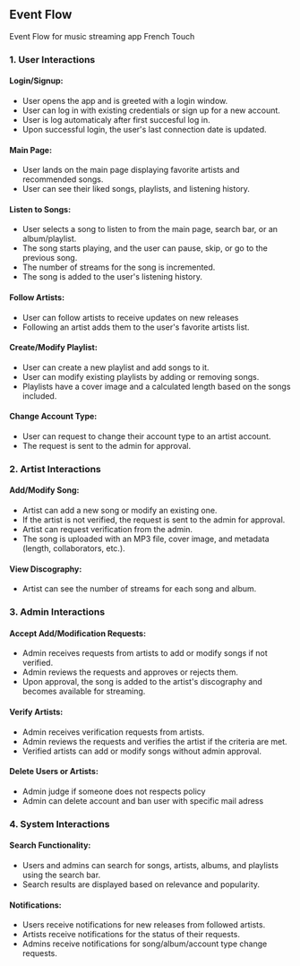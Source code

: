## Event Flow
Event Flow for music streaming app French Touch

### 1. User Interactions

#### Login/Signup:

- User opens the app and is greeted with a login window.
- User can log in with existing credentials or sign up for a new account.
- User is log automaticaly after first succesful log in.
- Upon successful login, the user's last connection date is updated.

#### Main Page:

- User lands on the main page displaying favorite artists and recommended songs.
- User can see their liked songs, playlists, and listening history.

#### Listen to Songs:

- User selects a song to listen to from the main page, search bar, or an album/playlist.
- The song starts playing, and the user can pause, skip, or go to the previous song.
- The number of streams for the song is incremented.
- The song is added to the user's listening history.

#### Follow Artists:

- User can follow artists to receive updates on new releases
- Following an artist adds them to the user's favorite artists list.

#### Create/Modify Playlist:

- User can create a new playlist and add songs to it.
- User can modify existing playlists by adding or removing songs.
- Playlists have a cover image and a calculated length based on the songs included.

#### Change Account Type:

- User can request to change their account type to an artist account.
- The request is sent to the admin for approval.

### 2. Artist Interactions

#### Add/Modify Song:

- Artist can add a new song or modify an existing one.
- If the artist is not verified, the request is sent to the admin for approval.
- Artist can request verification from the admin.
- The song is uploaded with an MP3 file, cover image, and metadata (length, collaborators, etc.).

#### View Discography:

- Artist can see the number of streams for each song and album.

### 3. Admin Interactions

#### Accept Add/Modification Requests:

- Admin receives requests from artists to add or modify songs if not verified.
- Admin reviews the requests and approves or rejects them.
- Upon approval, the song is added to the artist's discography and becomes available for streaming.

#### Verify Artists:

- Admin receives verification requests from artists.
- Admin reviews the requests and verifies the artist if the criteria are met.
- Verified artists can add or modify songs without admin approval.

#### Delete Users or Artists:
- Admin judge if someone does not respects policy
- Admin can delete account and ban user with specific mail adress

### 4. System Interactions

#### Search Functionality:

- Users and admins can search for songs, artists, albums, and playlists using the search bar.
- Search results are displayed based on relevance and popularity.

#### Notifications:

- Users receive notifications for new releases from followed artists.
- Artists receive notifications for the status of their requests.
- Admins receive notifications for song/album/account type change requests.
